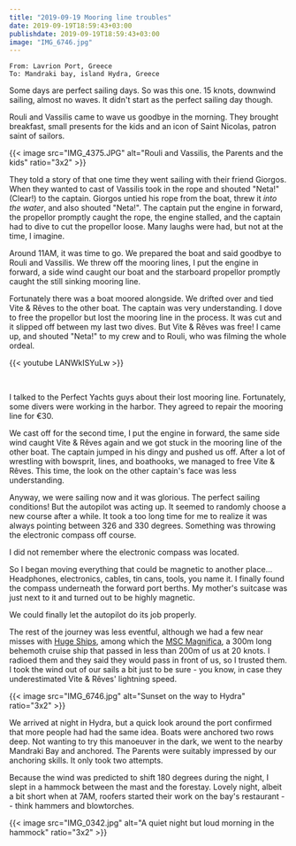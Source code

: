 ```yaml
---
title: "2019-09-19 Mooring line troubles"
date: 2019-09-19T18:59:43+03:00
publishdate: 2019-09-19T18:59:43+03:00
image: "IMG_6746.jpg"
---
```


`From: Lavrion Port, Greece`<br/>
`To: Mandraki bay, island Hydra, Greece`

Some days are perfect sailing days. So was this one. 15 knots, downwind sailing, almost no waves. It didn't start as the perfect sailing day though.

Rouli and Vassilis came to wave us goodbye in the morning. They brought breakfast, small presents for the kids and an icon of Saint Nicolas, patron saint of sailors.

{{< image src="IMG_4375.JPG" alt="Rouli and Vassilis, the Parents and the kids" ratio="3x2" >}}

They told a story of that one time they went sailing with their friend Giorgos. When they wanted to cast of Vassilis took in the rope and shouted "Neta!" (Clear!) to the captain. Giorgos untied his rope from the boat, threw it _into the water_, and also shouted "Neta!". The captain put the engine in forward, the propellor promptly caught the rope, the engine stalled, and the captain had to dive to cut the propellor loose. Many laughs were had, but not at the time, I imagine.

Around 11AM, it was time to go. We prepared the boat and said goodbye to Rouli and Vassilis. We threw off the mooring lines, I put the engine in forward, a side wind caught our boat and the starboard propellor promptly caught the still sinking mooring line.

Fortunately there was a boat moored alongside. We drifted over and tied Vite & Rêves to the other boat. The captain was very understanding. I dove to free the propellor but lost the mooring line in the process. It was cut and it slipped off between my last two dives. But Vite & Rêves was free! I came up, and shouted "Neta!" to my crew and to Rouli, who was filming the whole ordeal.

{{< youtube LANWkISYuLw >}}

&nbsp;

I talked to the Perfect Yachts guys about their lost mooring line. Fortunately, some divers were working in the harbor. They agreed to repair the mooring line for €30.

We cast off for the second time, I put the engine in forward, the same side wind caught Vite & Rêves again and we got stuck in the mooring line of the other boat. The captain jumped in his dingy and pushed us off. After a lot of wrestling with bowsprit, lines, and boathooks, we managed to free Vite & Rêves. This time, the look on the other captain's face was less understanding.

Anyway, we were sailing now and it was glorious. The perfect sailing conditions! But the autopilot was acting up. It seemed to randomly choose a new course after a while. It took a too long time for me to realize it was always pointing between 326 and 330 degrees. Something was throwing the electronic compass off course.

I did not remember where the electronic compass was located.

So I began moving everything that could be magnetic to another place... Headphones, electronics, cables, tin cans, tools, you name it. I finally found the compass underneath the forward port berths. My mother's suitcase was just next to it and turned out to be highly magnetic.

We could finally let the autopilot do its job properly.

The rest of the journey was less eventful, although we had a few near misses with [Huge Ships](https://www.amazon.com/Avoid-Huge-Ships-John-Trimmer/dp/0870334336), among which the [MSC Magnifica](https://en.wikipedia.org/wiki/MSC_Magnifica), a 300m long behemoth cruise ship that passed in less than 200m of us at 20 knots. I radioed them and they said they would pass in front of us, so I trusted them. I took the wind out of our sails a bit just to be sure - you know, in case they underestimated Vite & Rêves' lightning speed.

{{< image src="IMG_6746.jpg" alt="Sunset on the way to Hydra" ratio="3x2" >}}

We arrived at night in Hydra, but a quick look around the port confirmed that more people had had the same idea. Boats were anchored two rows deep. Not wanting to try this manoeuver in the dark, we went to the nearby Mandraki Bay and anchored. The Parents were suitably impressed by our anchoring skills. It  only took two attempts.

Because the wind was predicted to shift 180 degrees during the night, I slept in a hammock between the mast and the forestay. Lovely night, albeit a bit short when at 7AM, roofers started their work on the bay's restaurant -- think hammers and blowtorches.

{{< image src="IMG_0342.jpg" alt="A quiet night but loud morning in the hammock" ratio="3x2" >}}
